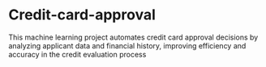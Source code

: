 # Credit-card-approval
This machine learning project automates credit card approval decisions by analyzing applicant data and financial history, improving efficiency and accuracy in the credit evaluation process
